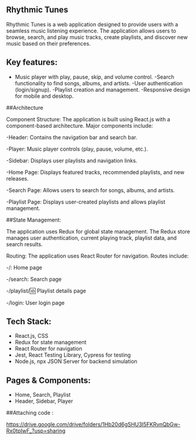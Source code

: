 ## Rhythmic Tunes

Rhythmic Tunes is a web application designed to provide users with a seamless music listening experience. The application allows users to browse, search, and play music tracks, create playlists, and discover new music based on their preferences.

## Key features:

- Music player with play, pause, skip, and volume control.
-Search functionality to find songs, albums, and artists.
-User authentication (login/signup).
-Playlist creation and management.
-Responsive design for mobile and desktop. 

##Architecture

Component Structure:
The application is built using React.js with a component-based architecture. Major components include:

-Header: Contains the navigation bar and search bar.

-Player: Music player controls (play, pause, volume, etc.).

-Sidebar: Displays user playlists and navigation links.

-Home Page: Displays featured tracks, recommended playlists, and new releases.

-Search Page: Allows users to search for songs, albums, and artists.

-Playlist Page: Displays user-created playlists and allows playlist management.


##State Management:

The application uses Redux for global state management. The Redux store manages user authentication, current playing track, playlist data, and search results.

Routing:
The application uses React Router for navigation. Routes include:

-/: Home page

-/search: Search page

-/playlist/:id: Playlist details page

-/login: User login page

## Tech Stack:
- React.js, CSS
- Redux for state management
- React Router for navigation
- Jest, React Testing Library, Cypress for testing
- Node.js, npx JSON Server for backend simulation

## Pages & Components:
- Home, Search, Playlist
- Header, Sidebar, Player

##Attaching code :

https://drive.google.com/drive/folders/1Hb20d6gSHU3I5FKRvnQbGw-Rx0tpIwF_?usp=sharing
